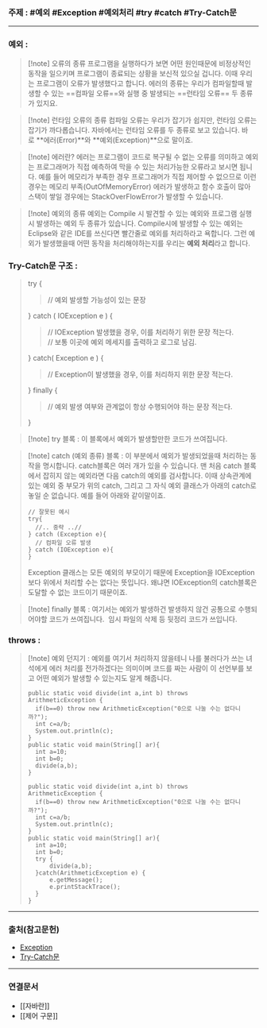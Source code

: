 ### 주제 : #예외 #Exception #예외처리 #try #catch #Try-Catch문 

___

### 예외 : 

>[!note] 오류의 종류
> 프로그램을 실행하다가 보면 어떤 원인때문에 비정상적인 동작을 일으키며 프로그램이 종료되는 상황을 보신적 있으실 겁니다. 이때 우리는 프로그램이 오류가 발생했다고 합니다.
> 에러의 종류는 우리가 컴파일할때 발생할 수 있는 ==컴파일 오류==와 실행 중 발생되는 ==런타임 오류== 두 종류가 있지요.

>[!note] 런타임 오류의 종류 
> 컴파일 오류는 우리가 잡기가 쉽지만, 런타임 오류는 잡기가 까다롭습니다. 
> 자바에서는 런타임 오류를 두 종류로 보고 있습니다. 바로 **에러(Error)**와 **예외(Exception)**으로 말이죠. 

>[!note] 에러란?
> 에러는 프로그램이 코드로 복구될 수 없는 오류를 의미하고 예외는 프로그래머가 직접 예측하여 막을 수 있는 처리가능한 오류라고 보시면 됩니다. 
> 예를 들어 메모리가 부족한 경우 프로그래머가 직접 제어할 수 없으므로 이런 경우는 메모리 부족(OutOfMemoryError) 에러가 발생하고 함수 호출이 많아 스택이 쌓일 경우에는 StackOverFlowError가 발생할 수 있습니다.

>[!note] 예외의 종류
> 예외는 Compile 시 발견할 수 있는 예외와 프로그램 실행 시 발생하는 예외 두 종류가 있습니다. 
> Compile시에 발생할 수 있는 예외는 Eclipse와 같은 IDE를 쓰신다면 빨간줄로 예외를 처리하라고 욕합니다.
> 그런 예외가 발생했을때 어떤 동작을 처리해야하는지를 우리는 **예외 처리**라고 합니다.

### Try-Catch문 구조 : 

>try { 
>> // 예외 발생할 가능성이 있는 문장 
>
> } catch ( IOException e ) { 
> >// IOException 발생했을 경우, 이를 처리하기 위한 문장 적는다.  
> >// 보통 이곳에 예외 메세지를 출력하고 로그로 남김. 
>
> } catch( Exception e ) { 
>> // Exception이 발생했을 경우, 이를 처리하지 위한 문장 적는다. 
>
> } finally { 
>> // 예외 발생 여부와 관계없이 항상 수행되어야 하는 문장 적는다.
>
> }

>[!note] try 블록 :
> 이 블록에서 예외가 발생할만한 코드가 쓰여집니다. 

>[!note] catch (예외 종류) 블록 : 
> 이 부분에서 예외가 발생되었을때 처리하는 동작을 명시합니다.
> catch블록은 여러 개가 있을 수 있습니다. 
> 맨 처음 catch 블록에서 잡히지 않는 예외라면 다음 catch의 예외를 검사합니다. 이때 상속관계에 있는 예외 중 부모가 위의 catch, 그리고 그 자식 예외 클래스가 아래의 catch로 놓일 순 없습니다. 
> 예를 들어 아래와 같이말이죠.
> ```
> // 잘못된 예시
> try{
> 	//.. 중략 ..//
> } catch (Exception e){
> 	// 컴파일 오류 발생
> } catch (IOException e){
> }
>```
>
> Exception 클래스는 모든 예외의 부모이기 때문에 Exception을 IOException보다 위에서 처리할 수는 없다는 뜻입니다. 왜냐면 IOException의 catch블록은 도달할 수 없는 코드이기 때문이죠.

>[!note] finally 블록 : 
> 여기서는 예외가 발생하건 발생하지 않건 공통으로 수행되어야할 코드가 쓰여집니다.  임시 파일의 삭제 등 뒷정리 코드가 쓰입니다.

### throws : 

>[!note] 예외 던지기 : 
> 예외를 여기서 처리하지 않을테니 나를 불러다가 쓰는 녀석에게 에러 처리를 전가하겠다는 의미이며 코드를 짜는 사람이 이 선언부를 보고 어떤 예외가 발생할 수 있는지도 알게 해줍니다. 
>```
>public static void divide(int a,int b) throws ArithmeticException {
>	if(b==0) throw new ArithmeticException("0으로 나눌 수는 없다니까?"); 
>	int c=a/b;
>	System.out.println(c);
>}
>public static void main(String[] ar){
>	int a=10;
>	int b=0;
>	divide(a,b);
>}
>```
> 
>```
>public static void divide(int a,int b) throws ArithmeticException {
>	if(b==0) throw new ArithmeticException("0으로 나눌 수는 없다니까?");
>	int c=a/b;
>	System.out.println(c);
>}
>public static void main(String[] ar){
>	int a=10;
>	int b=0;
>	try {
>		divide(a,b);
>	}catch(ArithmeticException e) {
>		e.getMessage();
>		e.printStackTrace();
>	}
>}
>```

___

### 출처(참고문헌)

- [Exception](https://reakwon.tistory.com/155)
- [Try-Catch문](https://cheershennah.tistory.com/147)

___

### 연결문서

- [[자바란]]
- [[제어  구문]]
